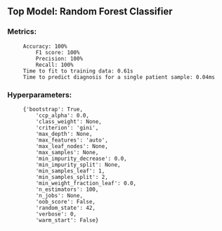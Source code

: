 ## Top Model: Random Forest Classifier
           
### 	Metrics:
		 Accuracy: 100%
           	 F1 score: 100%
          	 Precision: 100%
           	 Recall: 100%
		 Time to fit to training data: 0.61s
		 Time to predict diagnosis for a single patient sample: 0.04ms
            
### 	Hyperparameters: 
	     {'bootstrap': True,
             'ccp_alpha': 0.0,
             'class_weight': None,
             'criterion': 'gini',
             'max_depth': None,
             'max_features': 'auto',
             'max_leaf_nodes': None,
             'max_samples': None,
             'min_impurity_decrease': 0.0,
             'min_impurity_split': None,
             'min_samples_leaf': 1,
             'min_samples_split': 2,
             'min_weight_fraction_leaf': 0.0,
             'n_estimators': 100,
             'n_jobs': None,
             'oob_score': False,
             'random_state': 42,
             'verbose': 0,
             'warm_start': False}
